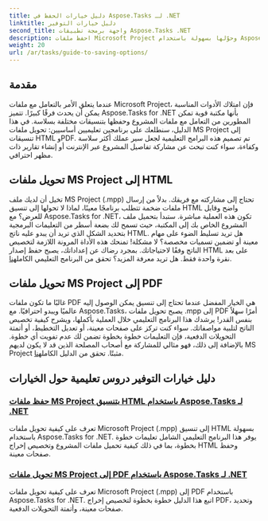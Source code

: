 ```yaml
---
title: دليل خيارات الحفظ في Aspose.Tasks لـ .NET
linktitle: دليل خيارات التوفير
second_title: واجهة برمجة تطبيقات Aspose.Tasks .NET
description: احفظ ملفات Microsoft Project وحوّلها بسهولة باستخدام Aspose.Tasks for .NET. استكشف البرامج التعليمية حول التصدير إلى تنسيقات HTML وPDF.
weight: 20
url: /ar/tasks/guide-to-saving-options/
---
```

## مقدمة

عندما يتعلق الأمر بالتعامل مع ملفات Microsoft Project، فإن امتلاك الأدوات المناسبة يمكن أن يحدث فرقًا كبيرًا. تتميز Aspose.Tasks for .NET بأنها مكتبة قوية تمكن المطورين من التعامل مع ملفات المشروع وحفظها بتنسيقات مختلفة بسلاسة. في هذا الدليل، سنطلعك على برنامجين تعليميين أساسيين: تحويل ملفات MS Project إلى تنسيقات HTML وPDF. تم تصميم هذه البرامج التعليمية لجعل سير عملك أكثر سلاسة وكفاءة، سواء كنت تبحث عن مشاركة تفاصيل المشروع عبر الإنترنت أو إنشاء تقارير ذات مظهر احترافي.

## تحويل ملفات MS Project إلى HTML

تخيل أن لديك ملف MS Project (.mpp) تحتاج إلى مشاركته مع فريقك. بدلاً من إرسال ملفات ضخمة تتطلب برنامجًا معينًا، لماذا لا تحولها إلى تنسيق HTML واضح وقابل للعرض؟ مع Aspose.Tasks for .NET، تكون هذه العملية مباشرة. ستبدأ بتحميل ملف المشروع الخاص بك إلى المكتبة، حيث تسمح لك بضعة أسطر من التعليمات البرمجية بتحديد الشكل الذي تريد أن يبدو عليه ناتج HTML. هل تريد تسليط الضوء على مهام معينة أو تضمين تسميات مخصصة؟ لا مشكلة! تمنحك هذه الأداة المرونة اللازمة لتخصيص الناتج وفقًا لاحتياجاتك. بمجرد رضاك عن إعداداتك، يصبح حفظ إصدار HTML على بعد نقرة واحدة فقط. هل تريد معرفة المزيد؟ تحقق من البرنامج التعليمي الكامل[هنا](./save-ms-project-files-to-html-format/).

## تحويل ملفات MS Project إلى PDF

غالبًا ما تكون ملفات PDF هي الخيار المفضل عندما تحتاج إلى تنسيق يمكن الوصول إليه عالميًا ويبدو احترافيًا. مع Aspose.Tasks، يصبح تحويل ملفات .mpp إلى PDF أمرًا سهلاً بنفس القدر! يرشدك هذا البرنامج التعليمي خلال العملية بأكملها، ويشرح كيفية تخصيص الناتج لتلبية مواصفاتك. سواء كنت تركز على صفحات معينة، أو تعديل التخطيط، أو أتمتة التحويلات الدفعية، فإن التعليمات خطوة بخطوة تضمن لك عدم تفويت أي خطوة. بالإضافة إلى ذلك، فهو مثالي للمشاركة مع أصحاب المصلحة الذين قد لا يكون لديهم MS Project مثبتًا. تحقق من الدليل الكامل[هنا](./convert-ms-project-files-to-pdf/).

## دليل خيارات التوفير دروس تعليمية حول الخيارات
### [حفظ ملفات MS Project بتنسيق HTML باستخدام Aspose.Tasks لـ .NET](./save-ms-project-files-to-html-format/)
تعرف على كيفية تحويل ملفات Microsoft Project (.mpp) إلى تنسيق HTML بسهولة باستخدام Aspose.Tasks for .NET. يوفر هذا البرنامج التعليمي الشامل تعليمات خطوة بخطوة، بما في ذلك كيفية تحميل ملفات المشروع وتخصيص إخراج HTML وحفظ صفحات معينة.
### [تحويل ملفات MS Project إلى PDF باستخدام Aspose.Tasks لـ .NET](./convert-ms-project-files-to-pdf/)
تعرف على كيفية تحويل ملفات Microsoft Project (.mpp) إلى PDF باستخدام Aspose.Tasks for .NET. اتبع هذا الدليل خطوة بخطوة لتخصيص إخراج PDF، وتحديد صفحات معينة، وأتمتة التحويلات الدفعية.